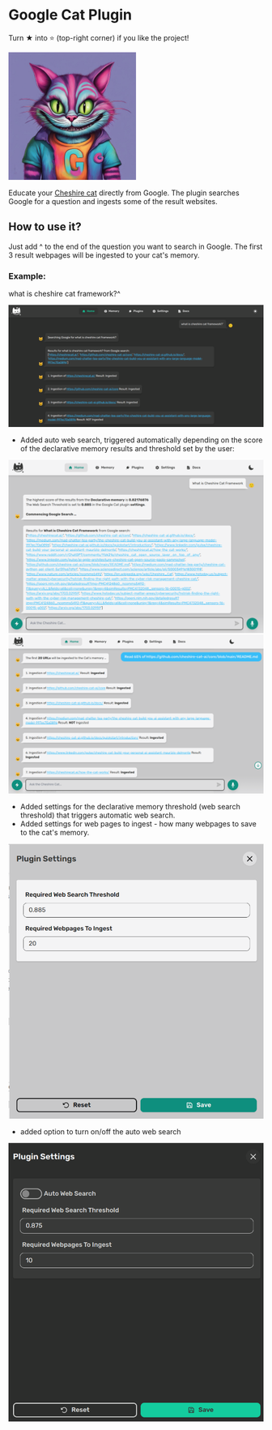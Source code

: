 # Google Cat Plugin
Turn ★ into ⭐ (top-right corner) if you like the project!

<img width="50%" src="https://raw.githubusercontent.com/pazoff/Google-Cat-Plugin/main/google-cat-logo.jpg">

Educate your [Cheshire cat](https://github.com/cheshire-cat-ai/core) directly from Google. The plugin searches Google for a question and ingests some of the result websites.

## How to use it?
Just add ^ to the end of the question you want to search in Google. The first 3 result webpages will be ingested to your cat's memory.
### Example:
what is cheshire cat framework?^

<img src="https://github.com/pazoff/Google-Cat-Plugin/blob/0a188f1e3a590aa79ddc983e458cd6889a852cbc/google-cat-demo.png">

* Added auto web search, triggered automatically depending on the score of the declarative memory results and threshold set by the user:

<img src="https://raw.githubusercontent.com/pazoff/Google-Cat-Plugin/main/img/google-cat-auto-search.png">

<img src="https://raw.githubusercontent.com/pazoff/Google-Cat-Plugin/main/img/google-cat-ingesting.png">

* Added settings for the declarative memory threshold (web search threshold) that triggers automatic web search.
* Added settings for web pages to ingest - how many webpages to save to the cat's memory.

<img src="https://raw.githubusercontent.com/pazoff/Google-Cat-Plugin/main/img/google-cat-settings.png">

* added option to turn on/off the auto web search

<img src="https://raw.githubusercontent.com/pazoff/Google-Cat-Plugin/main/img/turn-auto-web-search-on-off.png">

